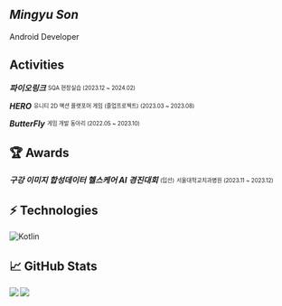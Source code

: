 ## _Mingyu Son_

Android Developer

## Activities

**_파이오링크_** <sub><sup>SQA 현장실습 (2023.12 ~ 2024.02)</sup></sub>

**_HERO_** <sub><sup>유니티 2D 액션 플랫포머 게임 (졸업프로젝트) (2023.03 ~ 2023.08) </sup></sub>

**_ButterFly_** <sub><sup>게임 개발 동아리 (2022.05 ~ 2023.10)</sup></sub>

## 🏆 Awards

**_구강 이미지 합성데이터 헬스케어 AI 경진대회_** <sub><sup>(입선)</sup></sub> <sub><sup>서울대학교치과병원 (2023.11 ~ 2023.12)</sup></sub> 

## ⚡️ Technologies

![Kotlin](https://img.shields.io/badge/-Kotlin-430098?style=flat-square&logo=kotlin)

## 📈 GitHub Stats
<a href="https://github.com/anuraghazra/github-readme-stats">
<img align="left" src="https://github-readme-stats.vercel.app/api?username=M1n9yu23&count_private=true&show_icons=true&hide=stars" />
</a>
<a href="https://github.com/anuraghazra/convoychat">
<img align="center" src="https://github-readme-stats.vercel.app/api/top-langs/?username=M1n9yu23" />
</a>

